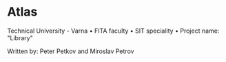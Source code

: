 # Atlas
Technical University - Varna • FITA faculty • SIT speciality • Project name: "Library"

Written by: Peter Petkov and Miroslav Petrov
